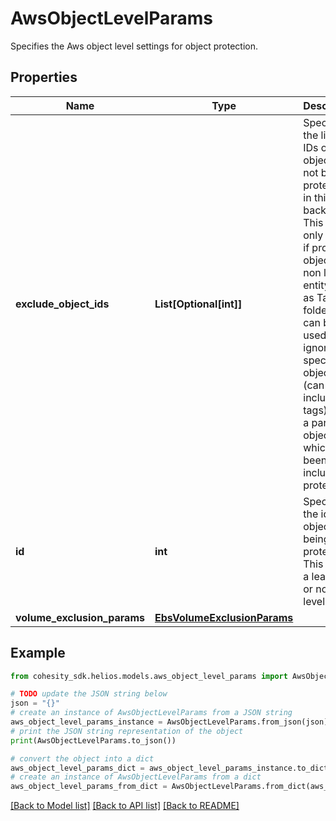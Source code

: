 # AwsObjectLevelParams

Specifies the Aws object level settings for object protection.

## Properties

Name | Type | Description | Notes
------------ | ------------- | ------------- | -------------
**exclude_object_ids** | **List[Optional[int]]** | Specifies the list of IDs of the objects to not be protected in this backup. This field only applies if provided object id is non leaf entity such as Tag or a folder. This can be used to ignore specific objects (can include tags) under a parent object which has been included for protection. | [optional] 
**id** | **int** | Specifies the id of the object being protected. This can be a leaf level or non leaf level object. | 
**volume_exclusion_params** | [**EbsVolumeExclusionParams**](EbsVolumeExclusionParams.md) |  | [optional] 

## Example

```python
from cohesity_sdk.helios.models.aws_object_level_params import AwsObjectLevelParams

# TODO update the JSON string below
json = "{}"
# create an instance of AwsObjectLevelParams from a JSON string
aws_object_level_params_instance = AwsObjectLevelParams.from_json(json)
# print the JSON string representation of the object
print(AwsObjectLevelParams.to_json())

# convert the object into a dict
aws_object_level_params_dict = aws_object_level_params_instance.to_dict()
# create an instance of AwsObjectLevelParams from a dict
aws_object_level_params_from_dict = AwsObjectLevelParams.from_dict(aws_object_level_params_dict)
```
[[Back to Model list]](../README.md#documentation-for-models) [[Back to API list]](../README.md#documentation-for-api-endpoints) [[Back to README]](../README.md)


